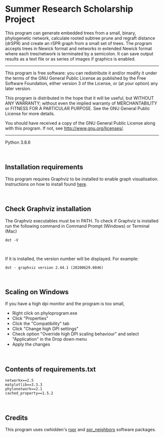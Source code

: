# Summer Research Scholarship Project

This program can generate embedded trees from a small, binary, phylogenetic 
network, calculate rooted subtree prune and regraft distance (drSPR) and 
create an rSPR graph from a small set of trees. The program accepts trees 
in Newick format and networks in extended Newick format where each tree/network 
is terminated by a semicolon. It can save output results as a text file or 
as series of images if graphics is enabled.

--------------------------------------------------------------------

This program is free software: you can redistribute it and/or modify
it under the terms of the GNU General Public License as published by
the Free Software Foundation, either version 3 of the License, or
(at your option) any later version.

This program is distributed in the hope that it will be useful,
but WITHOUT ANY WARRANTY; without even the implied warranty of
MERCHANTABILITY or FITNESS FOR A PARTICULAR PURPOSE.  See the
GNU General Public License for more details.

You should have received a copy of the GNU General Public License
along with this program.  If not, see <http://www.gnu.org/licenses/>.

--------------------------------------------------------------------
Python 3.8.6  

&nbsp;

## Installation requirements

This program requires Graphviz to be installed to enable graph visualisation. Instructions on how to install found [here](https://bobswift.atlassian.net/wiki/spaces/GVIZ/pages/20971549/How+to+install+Graphviz+software).  

&nbsp;

## Check Graphviz installation
The Graphviz executables must be in PATH.
To check if Graphviz is installed run the following command in Command Prompt (Windows) or Terminal (Mac)
```
dot -V
```

&nbsp;

If it is installed, the version number will be displayed. For example:
```
dot - graphviz version 2.44.1 (20200629.0846)
```

&nbsp;
## Scaling on Windows
If you have a high dpi monitor and the program is too small,
- Right click on phyloprogram.exe
- Click "Properties"
- Click the "Compatibility" tab
- Click "Change high DPI settings"
- Check option "Override high DPI scaling behaviour" and select "Application" in the
  Drop down menu
- Apply the changes 

&nbsp;
## Contents of requirements.txt
```
networkx==2.5
matplotlib==3.3.3
phylonetwork==2.1
cached_property==1.5.2
```

&nbsp;
## Credits
This program uses cwhidden's [rspr](https://github.com/cwhidden/rspr) and [spr_neighbors](https://github.com/cwhidden/spr_neighbors) software packages.

## 
